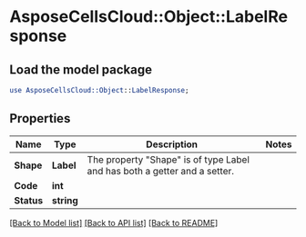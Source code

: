 # AsposeCellsCloud::Object::LabelResponse 

## Load the model package
```perl
use AsposeCellsCloud::Object::LabelResponse;
```

## Properties
Name | Type | Description | Notes
------------ | ------------- | ------------- | -------------
**Shape** | **Label** | The property "Shape" is of type Label and has both a getter and a setter. |
**Code** | **int** |  |
**Status** | **string** |  |  

[[Back to Model list]](../README.md#documentation-for-models) [[Back to API list]](../README.md#documentation-for-api-endpoints) [[Back to README]](../README.md)

